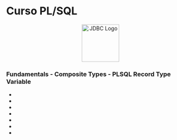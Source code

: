 # Curso PL/SQL

<div style="text-align:center;">
    <img src="https://imgur.com/iAEEodZ.png" alt="JDBC Logo" width="100" height="100">
</div>


### Fundamentals - Composite Types - PLSQL Record Type Variable
*
*
*
*
*
*
*

